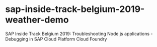 # sap-inside-track-belgium-2019-weather-demo
SAP Inside Track Belgium 2019: Troubleshooting Node.js applications - Debugging in SAP Cloud Platform Cloud Foundry
